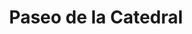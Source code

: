 ---
title: "Paseo de la Catedral"
url: /san-carlos-de-bariloche/paseo-de-la-catedral/
shop: centro comercial
---